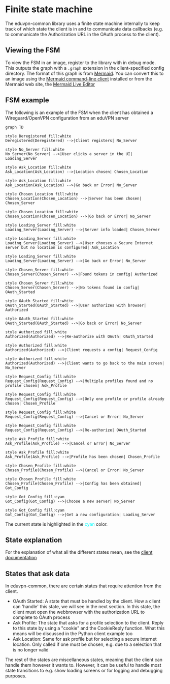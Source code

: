 # Finite state machine

The eduvpn-common library uses a finite state machine internally to keep track of which state the client is in and to communicate data callbacks (e.g. to communicate the Authorization URL in the OAuth process to the client).

## Viewing the FSM
To view the FSM in an image, register to the library with in debug mode. This
outputs the graph with a `.graph` extension in the client-specified
config directory. The format of this
graph is from [Mermaid](https://mermaid-js.github.io/mermaid/#/). You
can convert this to an image using the [Mermaid command-line client](https://github.com/mermaid-js/mermaid-cli) installed or from the Mermaid web site, the [Mermaid Live Editor](https://mermaid.live)

## FSM example
The following is an example of the FSM when the client has obtained a Wireguard/OpenVPN configuration from an eduVPN server

<div class="statemachine">

```mermaid
graph TD

style Deregistered fill:white
Deregistered(Deregistered) -->|Client registers| No_Server

style No_Server fill:white
No_Server(No_Server) -->|User clicks a server in the UI| Loading_Server

style Ask_Location fill:white
Ask_Location(Ask_Location) -->|Location chosen| Chosen_Location

style Ask_Location fill:white
Ask_Location(Ask_Location) -->|Go back or Error| No_Server

style Chosen_Location fill:white
Chosen_Location(Chosen_Location) -->|Server has been chosen| Chosen_Server

style Chosen_Location fill:white
Chosen_Location(Chosen_Location) -->|Go back or Error| No_Server

style Loading_Server fill:white
Loading_Server(Loading_Server) -->|Server info loaded| Chosen_Server

style Loading_Server fill:white
Loading_Server(Loading_Server) -->|User chooses a Secure Internet server but no location is configured| Ask_Location

style Loading_Server fill:white
Loading_Server(Loading_Server) -->|Go back or Error| No_Server

style Chosen_Server fill:white
Chosen_Server(Chosen_Server) -->|Found tokens in config| Authorized

style Chosen_Server fill:white
Chosen_Server(Chosen_Server) -->|No tokens found in config| OAuth_Started

style OAuth_Started fill:white
OAuth_Started(OAuth_Started) -->|User authorizes with browser| Authorized

style OAuth_Started fill:white
OAuth_Started(OAuth_Started) -->|Go back or Error| No_Server

style Authorized fill:white
Authorized(Authorized) -->|Re-authorize with OAuth| OAuth_Started

style Authorized fill:white
Authorized(Authorized) -->|Client requests a config| Request_Config

style Authorized fill:white
Authorized(Authorized) -->|Client wants to go back to the main screen| No_Server

style Request_Config fill:white
Request_Config(Request_Config) -->|Multiple profiles found and no profile chosen| Ask_Profile

style Request_Config fill:white
Request_Config(Request_Config) -->|Only one profile or profile already chosen| Chosen_Profile

style Request_Config fill:white
Request_Config(Request_Config) -->|Cancel or Error| No_Server

style Request_Config fill:white
Request_Config(Request_Config) -->|Re-authorize| OAuth_Started

style Ask_Profile fill:white
Ask_Profile(Ask_Profile) -->|Cancel or Error| No_Server

style Ask_Profile fill:white
Ask_Profile(Ask_Profile) -->|Profile has been chosen| Chosen_Profile

style Chosen_Profile fill:white
Chosen_Profile(Chosen_Profile) -->|Cancel or Error| No_Server

style Chosen_Profile fill:white
Chosen_Profile(Chosen_Profile) -->|Config has been obtained| Got_Config

style Got_Config fill:cyan
Got_Config(Got_Config) -->|Choose a new server| No_Server

style Got_Config fill:cyan
Got_Config(Got_Config) -->|Get a new configuration| Loading_Server
```

</div>

The current state is highlighted in the <span style="color:cyan">cyan</span> color.

## State explanation

For the explanation of what all the different states mean, see the [client documentation](https://github.com/eduvpn/eduvpn-common/blob/v2/client/fsm.go#L14-L50)

## States that ask data

In eduvpn-common, there are certain states that require attention from the client.

- OAuth Started: A state that must be handled by the client. How a client can 'handle' this state, we will see in the next section. In this state, the client must open the webbrowser with the authorization URL to complete to OAuth process
- Ask Profile: The state that asks for a profile selection to the client. Reply to this state by using a "cookie" and the CookieReply function. What this means will be discussed in the Python client example too
- Ask Location: Same for ask profile but for selecting a secure internet location. Only called if one must be chosen, e.g. due to a selection that is no longer valid

The rest of the states are miscellaneous states, meaning that the client can handle them however it wants to. However, it can be useful to handle most state transitions to e.g. show loading screens or for logging and debugging purposes.
